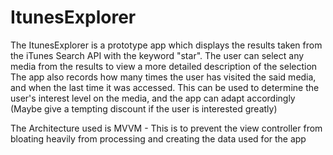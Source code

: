 # ItunesExplorer

The ItunesExplorer is a prototype app which displays the results taken from the iTunes Search API with the keyword "star". The user can select any media from the results to view a more detailed description of the selection
The app also records how many times the user has visited the said media, and when the last time it was accessed. This can be used to determine the user's interest level on the media, and the app can adapt accordingly (Maybe give a tempting discount if the user is interested greatly)

The Architecture used is MVVM - This is to prevent the view controller from bloating heavily from processing and creating the data used for the app

